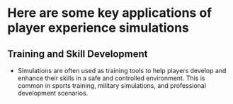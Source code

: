 # Here are some key applications of player experience simulations

## Training and Skill Development
 - Simulations are often used as training tools to help players develop and enhance their skills in a safe and controlled environment. This is common in sports training, military simulations, and professional
   development scenarios.

